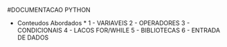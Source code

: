 #DOCUMENTACAO PYTHON

 * Conteudos Abordados *
1 - VARIAVEIS
2 - OPERADORES
3 - CONDICIONAIS
4 - LACOS FOR/WHILE
5 - BIBLIOTECAS
6 - ENTRADA DE DADOS
